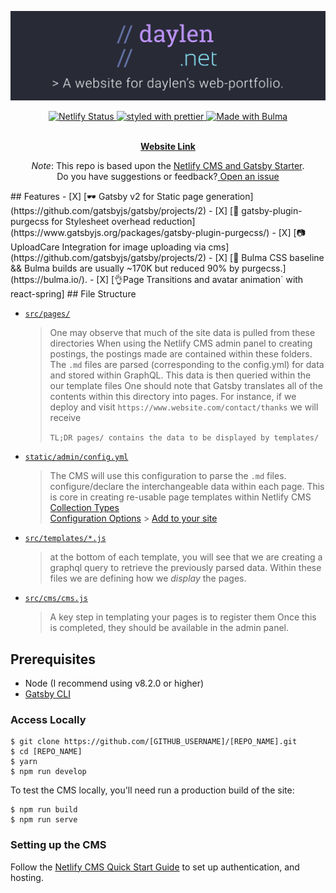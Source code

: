 <p align="center">
  <a href="https://daylen.net">
    <img
      src="/read/banner.svg"
      alt="daylen-web-banner"
      title="dn-banner"
    />
  </a>
</p>
<p align="center">
  <a href="https://app.netlify.com/sites/xenodochial-shaw-0343de/deploys">
    <img
      src="https://api.netlify.com/api/v1/badges/f14927b2-9b31-4c3f-8d71-2f15e9dd8652/deploy-status"
      alt="Netlify Status"
    />
  </a>
  <a href="https://github.com/prettier/prettier">
    <img
      src="https://img.shields.io/badge/styled_with-prettier-ff69b4.svg"
      alt="styled with prettier"
    />
  </a>
  <a href="https://bulma.io">
  <img src="https://bulma.io/images/made-with-bulma--dark.png" alt="Made with Bulma" width="128" height="24">
</a>
<p align="center">
  <br/>
<a href="https://daylen.net">
<strong>Website Link</strong>
</a>
</p>
</p>
<p align="center">
  <em>Note</em>: This repo is based upon the 
  <a href="https://github.com/netlify-templates/gatsby-starter-netlify-cms">Netlify CMS and Gatsby Starter</a>. <br/>
  Do you have suggestions or feedback?<a href="https://github.com/daylennguyen/RerunDaylennet/issues/new"> Open an issue</a>
</p>
## Features
- [X] [🕶 Gatsby v2 for Static page generation](https://github.com/gatsbyjs/gatsby/projects/2) 
- [X] [🤘 gatsby-plugin-purgecss for Stylesheet overhead reduction](https://www.gatsbyjs.org/packages/gatsby-plugin-purgecss/)
- [X] [📷UploadCare Integration for image uploading via cms](https://github.com/gatsbyjs/gatsby/projects/2) 
- [X] [🍌 Bulma CSS baseline && Bulma builds are usually ~170K but reduced 90% by purgecss.](https://bulma.io/). 
- [X] [👌Page Transitions and avatar animation` with react-spring]
## File Structure

- [`src/pages/`](src/pages/)

  > One may observe that much of the site data is pulled from these directories
  > When using the Netlify CMS admin panel to creating postings, the postings made are contained within these folders.  
  > The `.md` files are parsed (corresponding to the config.yml) for data and stored within GraphQL.
  > This data is then queried within the our template files
  > One should note that Gatsby translates all of the contents within this directory into pages.
  > For instance, if we deploy and visit `https://www.website.com/contact/thanks` we will receive
  >
  > `TL;DR pages/ contains the data to be displayed by templates/`

- [`static/admin/config.yml`](/static/admin/config.yml)

  > The CMS will use this configuration to parse the `.md` files.
  > configure/declare the interchangeable data within each page. This is core in creating re-usable page templates within Netlify CMS
  > [Collection Types](https://www.netlifycms.org/docs/collection-types/)  
  > [Configuration Options](https://www.netlifycms.org/docs/configuration-options/) > [Add to your site](https://www.netlifycms.org/docs/add-to-your-site/#collections)

- [`src/templates/*.js`](src/templates)

  > at the bottom of each template, you will see that we are creating a graphql query to retrieve the previously parsed data.
  > Within these files we are defining how we _display_ the pages.

- [`src/cms/cms.js`](src/cms/cms.js)
  > A key step in templating your pages is to register them
  > Once this is completed, they should be available in the admin panel.

## Prerequisites

- Node (I recommend using v8.2.0 or higher)
- [Gatsby CLI](https://www.gatsbyjs.org/docs/)

### Access Locally

```
$ git clone https://github.com/[GITHUB_USERNAME]/[REPO_NAME].git
$ cd [REPO_NAME]
$ yarn
$ npm run develop
```

To test the CMS locally, you'll need run a production build of the site:

```
$ npm run build
$ npm run serve
```

### Setting up the CMS

Follow the [Netlify CMS Quick Start Guide](https://www.netlifycms.org/docs/quick-start/#authentication) to set up authentication, and hosting.
